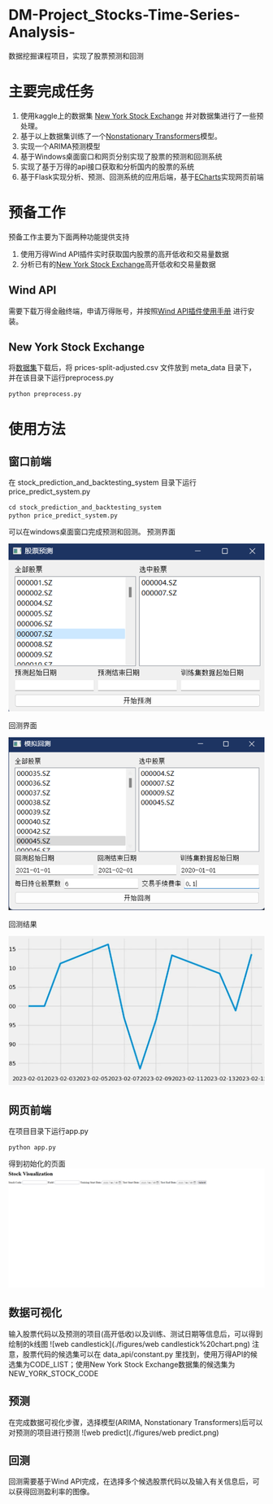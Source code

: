 # DM-Project_Stocks-Time-Series-Analysis-

数据挖掘课程项目，实现了股票预测和回测

# 主要完成任务
1. 使用kaggle上的数据集 [New York Stock Exchange](https://www.kaggle.com/datasets/dgawlik/nyse?select=prices-split-adjusted.csv)
并对数据集进行了一些预处理。
2. 基于以上数据集训练了一个[Nonstationary Transformers](https://github.com/thuml/Nonstationary_Transformers/tree/main)模型。
3. 实现一个ARIMA预测模型
4. 基于Windows桌面窗口和网页分别实现了股票的预测和回测系统
5. 实现了基于万得的api接口获取和分析国内的股票的系统
6. 基于Flask实现分析、预测、回测系统的应用后端，基于[ECharts](https://echarts.apache.org/zh/index.html)实现网页前端


# 预备工作
预备工作主要为下面两种功能提供支持
1. 使用万得Wind API插件实时获取国内股票的高开低收和交易量数据
2. 分析已有的[New York Stock Exchange](https://www.kaggle.com/datasets/dgawlik/nyse?select=prices-split-adjusted.csv)高开低收和交易量数据

## Wind API
需要下载万得金融终端，申请万得账号，并按照[Wind API插件使用手册](https://www.windquant.com/qntcloud/apiRefHelp/id-91573a98-70d5-4462-8c6f-546ab45c8652)
进行安装。

## New York Stock Exchange
将[数据集](https://www.kaggle.com/datasets/dgawlik/nyse?select=prices-split-adjusted.csv)下载后，将 prices-split-adjusted.csv 文件放到 meta_data 目录下，
并在该目录下运行preprocess.py
    
    python preprocess.py

# 使用方法

## 窗口前端
在 stock_prediction_and_backtesting_system 目录下运行 price_predict_system.py

    cd stock_prediction_and_backtesting_system
    python price_predict_system.py

可以在windows桌面窗口完成预测和回测。
预测界面

![window backtest](./figures/window%20predict.png)

回测界面

![window backtest](./figures/window%20backtest.png)

回测结果

![backtest](./figures/backtest.png)

## 网页前端
在项目目录下运行app.py

    python app.py

得到初始化的页面
![web](./figures/web.png)

## 数据可视化
输入股票代码以及预测的项目(高开低收)以及训练、测试日期等信息后，可以得到绘制的k线图
![web candlestick](./figures/web candlestick%20chart.png)
注意，股票代码的候选集可以在 data_api/constant.py 里找到，使用万得API的候选集为CODE_LIST；使用New York Stock Exchange数据集的候选集为 NEW_YORK_STOCK_CODE

## 预测
在完成数据可视化步骤，选择模型(ARIMA, Nonstationary Transformers)后可以对预测的项目进行预测
![web predict](./figures/web predict.png)

## 回测
回测需要基于Wind API完成，在选择多个候选股票代码以及输入有关信息后，可以获得回测盈利率的图像。
